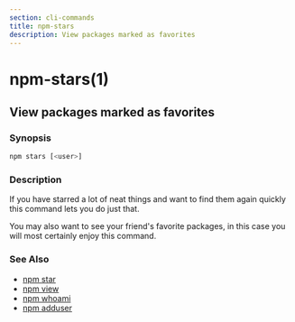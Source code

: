 ```yaml
---
section: cli-commands 
title: npm-stars
description: View packages marked as favorites
---
```


# npm-stars(1)

## View packages marked as favorites

### Synopsis
```bash
npm stars [<user>]
```

### Description

If you have starred a lot of neat things and want to find them again
quickly this command lets you do just that.

You may also want to see your friend's favorite packages, in this case
you will most certainly enjoy this command.

### See Also

* [npm star](/cli-commands/npm-star)
* [npm view](/cli-commands/npm-view)
* [npm whoami](/cli-commands/npm-whoami)
* [npm adduser](/cli-commands/npm-adduser)
